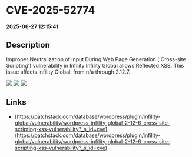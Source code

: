 # CVE-2025-52774

**2025-06-27 12:15:41**

## Description
Improper Neutralization of Input During Web Page Generation ('Cross-site Scripting') vulnerability in Infility Infility Global allows Reflected XSS. This issue affects Infility Global: from n/a through 2.12.7.

![](https://img.shields.io/static/v1?label=Score&message=7.1&color=red)
![](https://img.shields.io/static/v1?label=Severity&message=HIGH&color=red)
![](https://img.shields.io/static/v1?label=CWE&message=XSS&color=green)

## Links
- [https://patchstack.com/database/wordpress/plugin/infility-global/vulnerability/wordpress-infility-global-2-12-6-cross-site-scripting-xss-vulnerability?_s_id=cve](https://patchstack.com/database/wordpress/plugin/infility-global/vulnerability/wordpress-infility-global-2-12-6-cross-site-scripting-xss-vulnerability?_s_id=cve)
